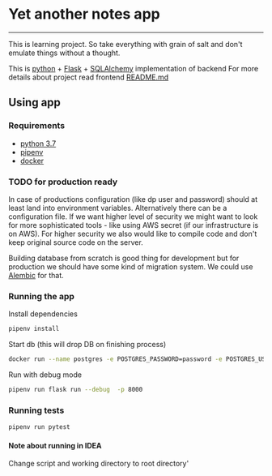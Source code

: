 # Yet another notes app
___
This is learning project. So take everything with grain of salt and don't emulate things without a thought.

This is [python](https://www.python.org/) + [Flask](https://flask.palletsprojects.com/) + [SQLAlchemy](https://www.sqlalchemy.org/) implementation of backend
For more details about project read frontend [README.md](https://github.com/KonradOliwer/yana-fe-react/)

## Using app
### Requirements
- [python 3.7](https://www.python.org/)
- [pipenv](https://pypi.org/project/pipenv/)
- [docker](https://www.docker.com/)

### TODO for production ready
In case of productions configuration (like dp user and password) should at least land into environment variables. Alternatively there can be a configuration file.
If we want higher level of security we might want to look for more sophisticated tools - like using AWS secret (if our infrastructure is on AWS).
For higher security we also would like to compile code and don't keep original source code on the server.

Building database from scratch is good thing for development but for production we should have some kind of migration system. 
We could use [Alembic](https://alembic.sqlalchemy.org/en/latest/) for that.

### Running the app
Install dependencies
```bash
pipenv install
```

Start db (this will drop DB on finishing process)
```bash
docker run --name postgres -e POSTGRES_PASSWORD=password -e POSTGRES_USER=user -p 5432:5432 --rm postgres
```

Run with debug mode
```bash
pipenv run flask run --debug  -p 8000
```

### Running tests
```bash
pipenv run pytest
```

#### Note about running in IDEA
Change script and  working directory to root directory'
